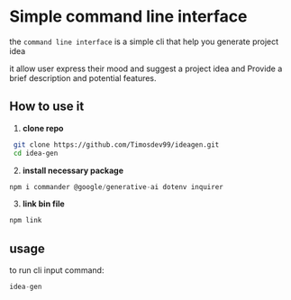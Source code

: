 # Simple command line interface

the `command line interface` is a simple cli that help you generate project idea 

it allow user express their mood and suggest a project idea and Provide a brief description and potential features.

## How to use it 
1. **clone repo** 

```sh
 git clone https://github.com/Timosdev99/ideagen.git
 cd idea-gen
 ```

 2. **install necessary package**

```js
npm i commander @google/generative-ai dotenv inquirer
```

3. **link bin file**
```js
npm link
```

## usage

to run cli input command:

```js
idea-gen
```
